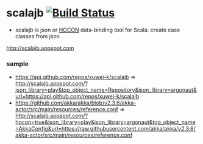# scalajb [![Build Status](https://secure.travis-ci.org/xuwei-k/scalajb.png)](http://travis-ci.org/xuwei-k/scalajb)

* scalajb is json or [HOCON](https://github.com/typesafehub/config/blob/v1.2.1/HOCON.md) data-binding tool for Scala. create case classes from json

http://scalajb.appspot.com

### sample
* <https://api.github.com/repos/xuwei-k/scalajb> =>  <http://scalajb.appspot.com/?json_library=play&top_object_name=Repository&json_library=argonaut&url=https://api.github.com/repos/xuwei-k/scalajb>
* <https://github.com/akka/akka/blob/v2.3.6/akka-actor/src/main/resources/reference.conf> => <http://scalajb.appspot.com/?hocon=true&json_library=play&json_library=argonaut&top_object_name=AkkaConfig&url=https://raw.githubusercontent.com/akka/akka/v2.3.6/akka-actor/src/main/resources/reference.conf>
